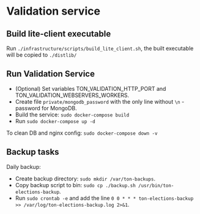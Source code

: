 # Validation service

## Build lite-client executable

Run `./infrastructure/scripts/build_lite_client.sh`, the built executable will be copied to `./distlib/`

## Run Validation Service

- (Optional) Set variables TON_VALIDATION_HTTP_PORT and TON_VALIDATION_WEBSERVERS_WORKERS.
- Create file `private/mongodb_password` with the only line without `\n` - password for MongoDB.
- Build the service: `sudo docker-compose build`
- Run `sudo docker-compose up -d`

To clean DB and nginx config: `sudo docker-compose down -v`

## Backup tasks

Daily backup:

- Create backup directory: `sudo mkdir /var/ton-backups`.
- Copy backup script to bin: `sudo cp ./backup.sh /usr/bin/ton-elections-backup`.
- Run `sudo crontab -e` and add the line `0 0 * * * ton-elections-backup >> /var/log/ton-elections-backup.log 2>&1`.
